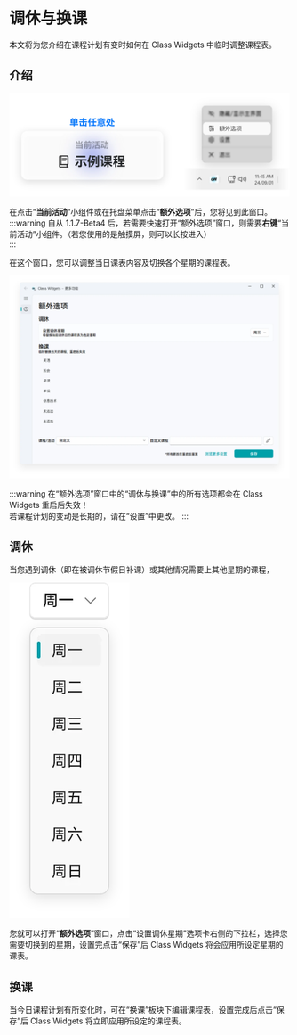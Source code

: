 # 调休与换课

本文将为您介绍在课程计划有变时如何在 Class Widgets 中临时调整课程表。  
## 介绍  

![Group 96.png](/instr/sche/adjust-open.png)

在点击“**当前活动**”小组件或在托盘菜单点击“**额外选项**”后，您将见到此窗口。  
:::warning
自从 1.1.7-Beta4 后，若需要快速打开“额外选项”窗口，则需要**右键**“当前活动”小组件。（若您使用的是触摸屏，则可以长按进入）  
:::

在这个窗口，您可以调整当日课表内容及切换各个星期的课程表。

![Image 21.png](/instr/sche/adjust.png)

:::warning
在“额外选项”窗口中的“调休与换课”中的所有选项都会在 Class Widgets 重启后失效！  
若课程计划的变动是长期的，请在“设置”中更改。
:::

## 调休  

当您遇到调休（即在被调休节假日补课）或其他情况需要上其他星期的课程，  

![Group 100.png](/instr/sche/adjust-switch.png)

您就可以打开“**额外选项**”窗口，点击“设置调休星期”选项卡右侧的下拉栏，选择您需要切换到的星期，设置完点击“保存”后 Class Widgets 将会应用所设定星期的课表。  
## 换课  

当今日课程计划有所变化时，可在“换课”板块下编辑课程表，设置完成后点击“保存”后 Class Widgets 将立即应用所设定的课程表。